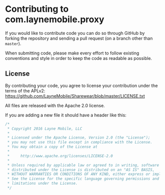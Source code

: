 # Contributing to com.laynemobile.proxy #

If you would like to contribute code you can do so through GitHub by forking the repository and sending a pull request (on a branch other than `master`).

When submitting code, please make every effort to follow existing conventions and style in order to keep the code as readable as possible.

## License ##

By contributing your code, you agree to license your contribution under the terms of the APLv2: https://github.com/LayneMobile/Sharewear/blob/master/LICENSE.txt

All files are released with the Apache 2.0 license.

If you are adding a new file it should have a header like this:

```java
/*
 * Copyright 2016 Layne Mobile, LLC
 *
 * Licensed under the Apache License, Version 2.0 (the "License");
 * you may not use this file except in compliance with the License.
 * You may obtain a copy of the License at
 *
 *     http://www.apache.org/licenses/LICENSE-2.0
 *
 * Unless required by applicable law or agreed to in writing, software
 * distributed under the License is distributed on an "AS IS" BASIS,
 * WITHOUT WARRANTIES OR CONDITIONS OF ANY KIND, either express or implied.
 * See the License for the specific language governing permissions and
 * limitations under the License.
 */
```
